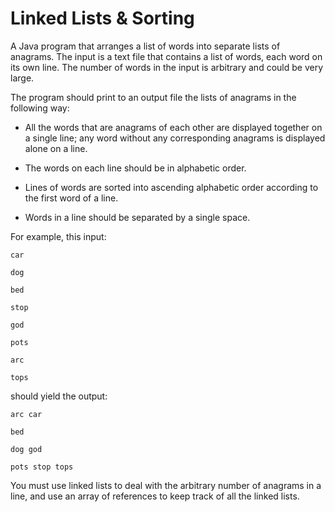 # Linked Lists & Sorting

A Java program that arranges a list of words into separate lists of anagrams. The input is a text file that contains a list of words, 
each word on its own line. The number of words in the input is arbitrary and could be very large.


The program should print to an output file the lists of anagrams in the following way:

- All the words that are anagrams of each other are displayed together on a single line; any word without any corresponding anagrams is displayed alone on a line.

- The words on each line should be in alphabetic order.

- Lines of words are sorted into ascending alphabetic order according to the first word of a line.

- Words in a line should be separated by a single space.


For example, this input:

```
car

dog

bed

stop

god

pots

arc

tops
```

should yield the output:

```
arc car

bed

dog god

pots stop tops
```

You must use linked lists to deal with the arbitrary number of anagrams in a line, and use an array of references to keep track of all the linked lists.

## 
